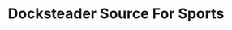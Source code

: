 ---
title: "Docksteader Source For Sports"
url: /surrey/docksteader-source-for-sports/
shop: Sport
---